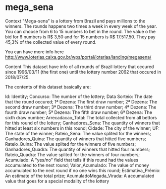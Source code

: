 # mega_sena

Context
"Mega-sena" is a lottery from Brazil and pays millions to the winners. The rounds happens two times a week in every week of the year. You can choose from 6 to 15 numbers to bet in the round. The value o the bid for 6 numbers is R$ 3,50 and for 15 numbers is R$ 17.517,50. They pay 45,3% of the collected value of every round.

You can have more info here http://www.loterias.caixa.gov.br/wps/portal/loterias/landing/megasena/

Content
This dataset have info of all rounds of Brazil lottery that occured since 1996/03/11 (the first one) until the lottery number 2062 that occured in 2018/07/25.

The contents of this dataset basically are:

Id: Identity;
Concurso: The number of the lottery;
Data Sorteio: The date that the round occured;
1ª Dezena: The first draw number;
2ª Dezena: The second draw number;
3ª Dezena: The third draw number;
4ª Dezena: The fourth draw number;
5ª Dezena: The fifth draw number;
6ª Dezena: The sixth draw number;
Arrecadacao_Total: The total collected from all bettors for this round of the lottery;
Ganhadores_Sena: The quantity of winners that hitted at least six numbers in this round;
Cidade: The city of the winner;
UF: The state of the winner;
Rateio_Sena: The value splited for the winners;
Ganhadores_Quina: The quantity of winners that hitted five numbers;
Rateio_Quina: The value splited for the winners of five numbers;
Ganhadores_Quadra: The quantity of winners that hitted four numbers;
Rateio_Quadra: The value splited for the winners of four numbers;
Acumulado: A "yes/no" field that tells if this round had the values accumulated to the next round;
Valor_Acumulado: The value of money accumulated to the next round if no one wins this round;
Estimativa_Prêmio: An estimate of the total prize;
AcumuladoMegada_Virada: A accumulated value that goes for a special modality of the lottery
